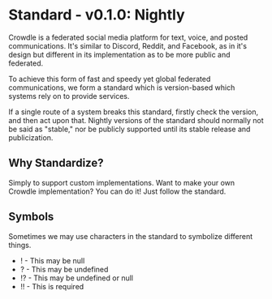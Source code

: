 # Standard - v0.1.0: Nightly

Crowdle is a federated social media platform for text, voice, and posted communications.
It's similar to Discord, Reddit, and Facebook, as in it's design but different in its implementation 
as to be more public and federated.

To achieve this form of fast and speedy yet global federated communications, we form a standard which is 
version-based which systems rely on to provide services.

If a single route of a system breaks this standard, firstly check the version, and then act upon that.
Nightly versions of the standard should normally not be said as "stable," nor be publicly supported until
its stable release and publicization.

## Why Standardize?

Simply to support custom implementations. Want to make your own Crowdle implementation? You can do it!
Just follow the standard.

## Symbols

Sometimes we may use characters in the standard to symbolize different things.

- ! - This may be null
- ? - This may be undefined
- !? - This may be undefined or null
- !! - This is required
